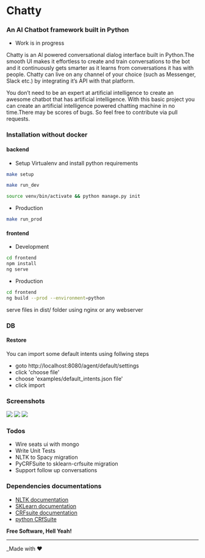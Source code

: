 # Chatty
### An AI Chatbot framework built in Python

* Work is in progress

Chatty is an AI powered conversational dialog interface built in Python.The smooth UI makes it effortless to create and train conversations to the bot and it continuously gets smarter as it learns from conversations it has with people. Chatty can live on any channel of your choice (such as Messenger, Slack etc.) by integrating it’s API with that platform.

You don’t need to be an expert at artificial intelligence to create an awesome chatbot that has artificial intelligence. With this basic project you can create an artificial intelligence powered chatting machine in no time.There may be scores of bugs. So feel free to contribute  via pull requests.

### Installation without docker

#### backend

* Setup Virtualenv and install python requirements
```sh
make setup

make run_dev

source venv/bin/activate && python manage.py init
```
* Production
```sh
make run_prod
```

#### frontend
* Development
```sh
cd frontend
npm install
ng serve
```
* Production
```sh
cd frontend
ng build --prod --environment=python
```
serve files in dist/ folder using nginx or any webserver

### DB

#### Restore
You can import some default intents using follwing steps

- goto http://localhost:8080/agent/default/settings
- click 'choose file'
- choose 'examples/default_intents.json file'
- click import

### Screenshots
![](https://i.ibb.co/W2jVLkB/Screenshot-from-2019-07-13-15-10-41.png)
![](https://i.ibb.co/K2MXvtb/Screenshot-from-2019-07-13-15-10-32.png)
![](https://i.ibb.co/K2MXvtb/Screenshot-from-2019-07-13-15-10-32.png)

### Todos
 *  Wire seats ui with mongo
 *  Write Unit Tests
 *  NLTK to Spacy migration
 *  PyCRFSuite to sklearn-crfsuite migration
 *  Support follow up conversations
 
 ### Dependencies documentations
* [NLTK documentation](www.nltk.org/)
* [SKLearn documentation](http://scikit-learn.org/)
* [CRFsuite documentation](http://www.chokkan.org/software/crfsuite/)
* [python CRfSuite](https://python-crfsuite.readthedocs.io/en/latest/)

**Free Software, Hell Yeah!**
<hr></hr>

_Made with :heart:
